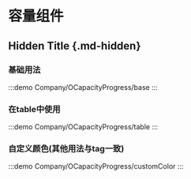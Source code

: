 # 容量组件

## Hidden Title {.md-hidden}

### 基础用法

:::demo
Company/OCapacityProgress/base
:::

### 在table中使用

:::demo
Company/OCapacityProgress/table
:::

### 自定义颜色(其他用法与tag一致)

:::demo
Company/OCapacityProgress/customColor
:::
